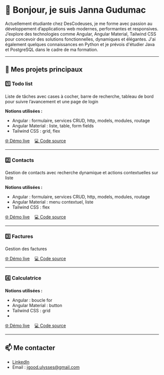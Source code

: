 # 👋 Bonjour, je suis Janna Gudumac

Actuellement étudiante chez DesCodeuses, je me forme avec passion au développement d’applications web modernes, performantes et responsives. 
J’explore des technologies comme Angular, Angular Material, Tailwind CSS pour concevoir des solutions fonctionnelles, dynamiques et élégantes. 
J'ai également quelques connaissances en Python et je prévois d'étudier Java et PostgreSQL dans le cadre de ma formation.

---

## 🌟 Mes projets principaux

### 1️⃣ **Todo list**
Liste de tâches avec cases à cocher, barre de recherche, tableau de bord pour suivre l’avancement et une page de login

**Notions utilisées :**
- Angular : formulaire, services CRUD, http, models, modules, routage
- Angular Material : liste, table, form fields
- Tailwind CSS : grid, flex

[🌐 Démo live](https://descodeuses-todo-app.netlify.app/) &nbsp;&nbsp; [💻 Code source](https://github.com/jannagudumac/descodeuses-todo-app)

---

### 2️⃣ **Contacts**
Gestion de contacts avec recherche dynamique et actions contextuelles sur liste

**Notions utilisées :**
- Angular : formulaire, services CRUD, http, models, modules, routage
- Angular Material : menu contextuel, liste
- Tailwind CSS : flex

[🌐 Démo live](https://descodeuses-contact-app7.netlify.app/) &nbsp;&nbsp; [💻 Code source](https://github.com/jannagudumac/descodeuses-contact-app)

---

### 3️⃣ **Factures**
Gestion des factures

[🌐 Démo live](https://descodeuses-facture-app7.netlify.app/) &nbsp;&nbsp; [💻 Code source](https://github.com/jannagudumac/descodeuses-facture-app)

---

### 4️⃣ **Calculatrice**

**Notions utilisées :**
- Angular : boucle for
- Angular Material : button
- Tailwind CSS : grid
- 
[🌐 Démo live](https://descodeuses-calculatrice-app7.netlify.app/) &nbsp;&nbsp; [💻 Code source](https://github.com/jannagudumac/descodeuses-calculatrice-app)
  
---

## 📫 Me contacter
- [LinkedIn](https://www.linkedin.com/in/jannagudumac/)
- Email : jgood.ulysses@gmail.com
